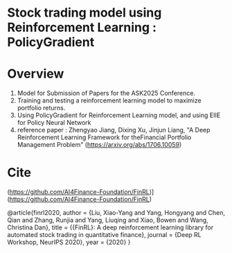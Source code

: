 # Stock trading model using Reinforcement Learning : PolicyGradient

# Overview
1. Model for Submission of Papers for the ASK2025 Conference.
2. Training and testing a reinforcement learning model to maximize portfolio returns.
3. Using PolicyGradient for Reinforcement Learning model, and using EIIE for Policy Neural Network
4. reference paper : Zhengyao Jiang, Dixing Xu, Jinjun Liang, "A Deep Reinforcement Learning Framework for theFinancial Portfolio Management Problem"
   (https://arxiv.org/abs/1706.10059)

# Cite
(https://github.com/AI4Finance-Foundation/FinRL)](https://github.com/AI4Finance-Foundation/FinRL)

@article{finrl2020,
    author  = {Liu, Xiao-Yang and Yang, Hongyang and Chen, Qian and Zhang, Runjia and Yang, Liuqing and Xiao, Bowen and Wang, Christina Dan},
    title   = {{FinRL}: A deep reinforcement learning library for automated stock trading in quantitative finance},
    journal = {Deep RL Workshop, NeurIPS 2020},
    year    = {2020}
}
